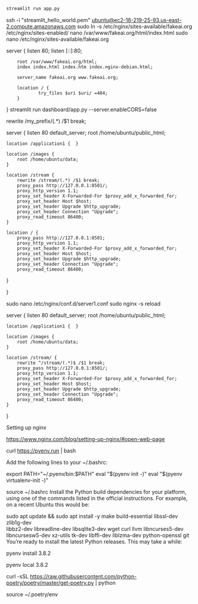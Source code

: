 
```bash
streamlit run app.py
```

ssh -i "streamlit_hello_world.pem" ubuntu@ec2-18-219-25-93.us-east-2.compute.amazonaws.com
sudo ln -s /etc/nginx/sites-available/fakeai.org /etc/nginx/sites-enabled/
nano /var/www/fakeai.org/html/index.html
sudo nano /etc/nginx/sites-available/fakeai.org

server {
        listen 80;
        listen [::]:80;

        root /var/www/fakeai.org/html;
        index index.html index.htm index.nginx-debian.html;

        server_name fakeai.org www.fakeai.org;

        location / {
                try_files $uri $uri/ =404;
        }
}
streamlit run dashboard/app.py --server.enableCORS=false

rewrite /my_prefix/(.*) /$1  break;

server {
    listen 80 default_server;
    root /home/ubuntu/public_html;

    location /application1 {  }

    location /images {
        root /home/ubuntu/data;
    }

    location /stream {
        rewrite /stream/(.*) /$1 break;
        proxy_pass http://127.0.0.1:8501/;
        proxy_http_version 1.1;
        proxy_set_header X-Forwarded-For $proxy_add_x_forwarded_for;
        proxy_set_header Host $host;
        proxy_set_header Upgrade $http_upgrade;
        proxy_set_header Connection "Upgrade";
        proxy_read_timeout 86400;
    }

    location / {
        proxy_pass http://127.0.0.1:8501;
        proxy_http_version 1.1;
        proxy_set_header X-Forwarded-For $proxy_add_x_forwarded_for;
        proxy_set_header Host $host;
        proxy_set_header Upgrade $http_upgrade;
        proxy_set_header Connection "Upgrade";
        proxy_read_timeout 86400;
   }


}


sudo nano /etc/nginx/conf.d/server1.conf
sudo nginx -s reload

server {
    listen 80 default_server;
    root /home/ubuntu/public_html;

    location /application1 {  }

    location /images {
        root /home/ubuntu/data;
    }

    location /stream/ {
        rewrite ^/stream/(.*)$ /$1 break;
        proxy_pass http://127.0.0.1:8501/;
        proxy_http_version 1.1;
        proxy_set_header X-Forwarded-For $proxy_add_x_forwarded_for;
        proxy_set_header Host $host;
        proxy_set_header Upgrade $http_upgrade;
        proxy_set_header Connection "Upgrade";
        proxy_read_timeout 86400;
    }

}


Setting up nginx

https://www.nginx.com/blog/setting-up-nginx/#open-web-page



<!-- ## To Do: Dockerize -->



curl https://pyenv.run | bash


Add the following lines to your ~/.bashrc:

export PATH="~/.pyenv/bin:$PATH"
eval "$(pyenv init -)"
eval "$(pyenv virtualenv-init -)"


source ~/.bashrc
Install the Python build dependencies for your platform, using one of the commands listed in the official instructions. For example, on a recent Ubuntu this would be:

sudo apt update && sudo apt install -y make build-essential libssl-dev zlib1g-dev \
libbz2-dev libreadline-dev libsqlite3-dev wget curl llvm libncurses5-dev \
libncursesw5-dev xz-utils tk-dev libffi-dev liblzma-dev python-openssl git
You’re ready to install the latest Python releases. This may take a while:

pyenv install 3.8.2


pyenv local 3.8.2


<!-- Install Poetry  -->
curl -sSL https://raw.githubusercontent.com/python-poetry/poetry/master/get-poetry.py | python

source ~/.poetry/env




